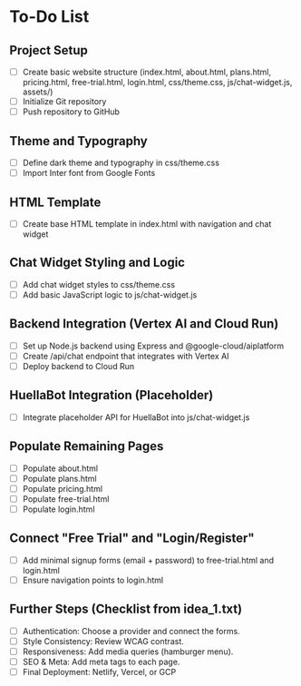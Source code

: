 # To-Do List

## Project Setup
- [ ] Create basic website structure (index.html, about.html, plans.html, pricing.html, free-trial.html, login.html, css/theme.css, js/chat-widget.js, assets/)
- [ ] Initialize Git repository
- [ ] Push repository to GitHub

## Theme and Typography
- [ ] Define dark theme and typography in css/theme.css
- [ ] Import Inter font from Google Fonts

## HTML Template
- [ ] Create base HTML template in index.html with navigation and chat widget

## Chat Widget Styling and Logic
- [ ] Add chat widget styles to css/theme.css
- [ ] Add basic JavaScript logic to js/chat-widget.js

## Backend Integration (Vertex AI and Cloud Run)
- [ ] Set up Node.js backend using Express and @google-cloud/aiplatform
- [ ] Create /api/chat endpoint that integrates with Vertex AI
- [ ] Deploy backend to Cloud Run

## HuellaBot Integration (Placeholder)
- [ ] Integrate placeholder API for HuellaBot into js/chat-widget.js

## Populate Remaining Pages
- [ ] Populate about.html
- [ ] Populate plans.html
- [ ] Populate pricing.html
- [ ] Populate free-trial.html
- [ ] Populate login.html

## Connect "Free Trial" and "Login/Register"
- [ ] Add minimal signup forms (email + password) to free-trial.html and login.html
- [ ] Ensure navigation points to login.html

## Further Steps (Checklist from idea_1.txt)
- [ ] Authentication: Choose a provider and connect the forms.
- [ ] Style Consistency: Review WCAG contrast.
- [ ] Responsiveness: Add media queries (hamburger menu).
- [ ] SEO & Meta: Add meta tags to each page.
- [ ] Final Deployment: Netlify, Vercel, or GCP
